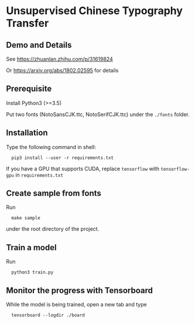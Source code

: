 # Unsupervised Chinese Typography Transfer

## Demo and Details

See https://zhuanlan.zhihu.com/p/31619824

Or https://arxiv.org/abs/1802.02595 for details

## Prerequisite

Install Python3 (>=3.5)

Put two fonts (NotoSansCJK.ttc, NotoSerifCJK.ttc) under the `./fonts` folder.

## Installation

Type the following command in shell:

```
  pip3 install --user -r requirements.txt
```

If you have a GPU that supports CUDA, replace `tensorflow` with `tensorflow-gpu` in `requirements.txt`

## Create sample from fonts

Run 

```
  make sample
```

under the root directory of the project.

## Train a model

Run

```
  python3 train.py
```

## Monitor the progress with Tensorboard

While the model is being trained, open a new tab and type

```
  tensorboard --logdir ./board
```
